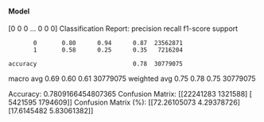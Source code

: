 #### Model
[0 0 0 ... 0 0 0]
Classification Report:
              precision    recall  f1-score   support

           0       0.80      0.94      0.87  23562871
           1       0.58      0.25      0.35   7216204

    accuracy                           0.78  30779075
   macro avg       0.69      0.60      0.61  30779075
weighted avg       0.75      0.78      0.75  30779075

Accuracy: 0.7809166454807365
Confusion Matrix:
[[22241283  1321588]
 [ 5421595  1794609]]
Confusion Matrix (%):
[[72.26105073  4.29378726]
 [17.6145482   5.83061382]]
